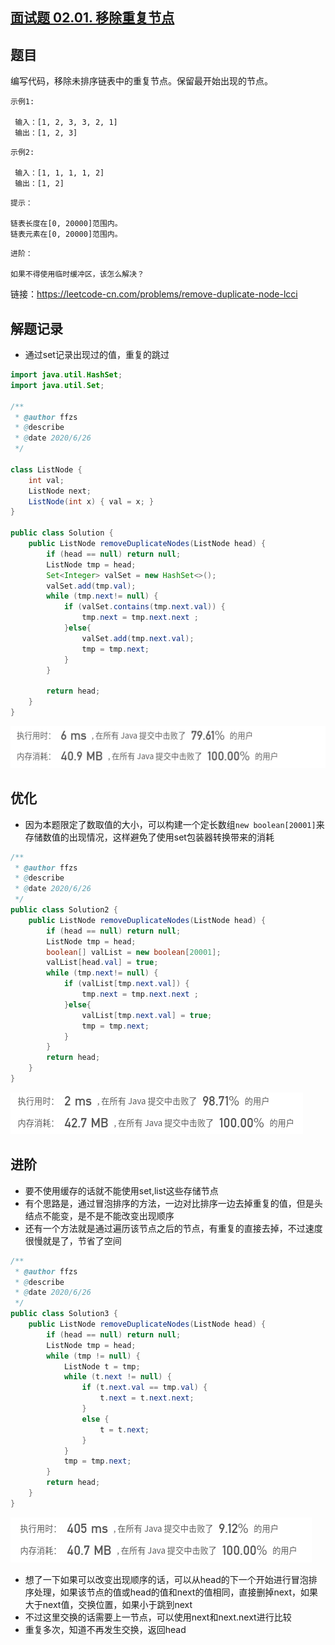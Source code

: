 ## [面试题 02.01. 移除重复节点](https://leetcode-cn.com/problems/remove-duplicate-node-lcci/)



## 题目

编写代码，移除未排序链表中的重复节点。保留最开始出现的节点。

```
示例1:

 输入：[1, 2, 3, 3, 2, 1]
 输出：[1, 2, 3]
```

```
示例2:

 输入：[1, 1, 1, 1, 2]
 输出：[1, 2]
```

```
提示：

链表长度在[0, 20000]范围内。
链表元素在[0, 20000]范围内。
```

```
进阶：

如果不得使用临时缓冲区，该怎么解决？
```


链接：https://leetcode-cn.com/problems/remove-duplicate-node-lcci

## 解题记录

+ 通过set记录出现过的值，重复的跳过

```java
import java.util.HashSet;
import java.util.Set;

/**
 * @author ffzs
 * @describe
 * @date 2020/6/26
 */

class ListNode {
    int val;
    ListNode next;
    ListNode(int x) { val = x; }
}

public class Solution {
    public ListNode removeDuplicateNodes(ListNode head) {
        if (head == null) return null;
        ListNode tmp = head;
        Set<Integer> valSet = new HashSet<>();
        valSet.add(tmp.val);
        while (tmp.next!= null) {
            if (valSet.contains(tmp.next.val)) {
                tmp.next = tmp.next.next ;
            }else{
                valSet.add(tmp.next.val);
                tmp = tmp.next;
            }
        }

        return head;
    }
}

```

![image-20200626100915287](README.assets/image-20200626100915287.png)

## 优化

+ 因为本题限定了数取值的大小，可以构建一个定长数组`new boolean[20001]`来存储数值的出现情况，这样避免了使用set包装器转换带来的消耗

```java
/**
 * @author ffzs
 * @describe
 * @date 2020/6/26
 */
public class Solution2 {
    public ListNode removeDuplicateNodes(ListNode head) {
        if (head == null) return null;
        ListNode tmp = head;
        boolean[] valList = new boolean[20001];
        valList[head.val] = true;
        while (tmp.next!= null) {
            if (valList[tmp.next.val]) {
                tmp.next = tmp.next.next ;
            }else{
                valList[tmp.next.val] = true;
                tmp = tmp.next;
            }
        }
        return head;
    }
}
```

![image-20200626101216711](README.assets/image-20200626101216711.png)

## 进阶

+ 要不使用缓存的话就不能使用set,list这些存储节点
+ 有个思路是，通过冒泡排序的方法，一边对比排序一边去掉重复的值，但是头结点不能变，是不是不能改变出现顺序
+ 还有一个方法就是通过遍历该节点之后的节点，有重复的直接去掉，不过速度很慢就是了，节省了空间



```java
/**
 * @author ffzs
 * @describe
 * @date 2020/6/26
 */
public class Solution3 {
    public ListNode removeDuplicateNodes(ListNode head) {
        if (head == null) return null;
        ListNode tmp = head;
        while (tmp != null) {
            ListNode t = tmp;
            while (t.next != null) {
                if (t.next.val == tmp.val) {
                    t.next = t.next.next;
                }
                else {
                    t = t.next;
                }
            }
            tmp = tmp.next;
        }
        return head;
    }
}
```

![image-20200626102416406](README.assets/image-20200626102416406.png)

+ 想了一下如果可以改变出现顺序的话，可以从head的下一个开始进行冒泡排序处理，如果该节点的值或head的值和next的值相同，直接删掉next，如果大于next值，交换位置，如果小于跳到next
+ 不过这里交换的话需要上一节点，可以使用next和next.next进行比较
+ 重复多次，知道不再发生交换，返回head

